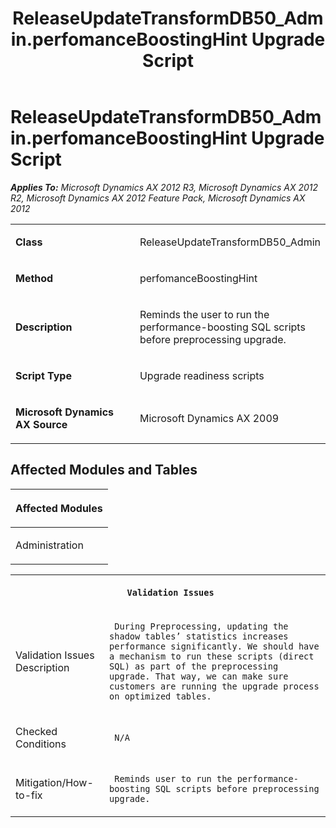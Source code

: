 ﻿---
title: ReleaseUpdateTransformDB50_Admin.perfomanceBoostingHint Upgrade Script
TOCTitle: ReleaseUpdateTransformDB50_Admin.perfomanceBoostingHint Upgrade Script
ms:assetid: 63b81eed-8665-1201-d717-f1ab47334f38
ms:mtpsurl: https://msdn.microsoft.com/en-us/library/JJ719140(v=AX.60)
ms:contentKeyID: 49708679
ms.date: 05/18/2015
mtps_version: v=AX.60
---

# ReleaseUpdateTransformDB50\_Admin.perfomanceBoostingHint Upgrade Script 


_**Applies To:** Microsoft Dynamics AX 2012 R3, Microsoft Dynamics AX 2012 R2, Microsoft Dynamics AX 2012 Feature Pack, Microsoft Dynamics AX 2012_

<table>
<colgroup>
<col style="width: 50%" />
<col style="width: 50%" />
</colgroup>
<tbody>
<tr class="odd">
<td><p><strong>Class</strong></p></td>
<td><p>ReleaseUpdateTransformDB50_Admin</p></td>
</tr>
<tr class="even">
<td><p><strong>Method</strong></p></td>
<td><p>perfomanceBoostingHint</p></td>
</tr>
<tr class="odd">
<td><p><strong>Description</strong></p></td>
<td><p>Reminds the user to run the performance-boosting SQL scripts before preprocessing upgrade.</p></td>
</tr>
<tr class="even">
<td><p><strong>Script Type</strong></p></td>
<td><p>Upgrade readiness scripts</p></td>
</tr>
<tr class="odd">
<td><p><strong>Microsoft Dynamics AX Source</strong></p></td>
<td><p>Microsoft Dynamics AX 2009</p></td>
</tr>
</tbody>
</table>


## Affected Modules and Tables

<table>
<colgroup>
<col style="width: 100%" />
</colgroup>
<thead>
<tr class="header">
<th><p>Affected Modules</p></th>
</tr>
</thead>
<tbody>
<tr class="odd">
<td><p>Administration</p></td>
</tr>
</tbody>
</table>


<table xmlns="http://www.w3.org/1999/xhtml">
              <tr><th colspan="2">
		
   <p>
   
	 Validation Issues
  </p>
  </th></tr>
              <tr><td>
		
   <p>
   
	 
 Validation Issues Description

  </p>
  </td><td>
		
   <p>
   
	 During Preprocessing, updating the shadow tables’ statistics increases performance significantly. We should have a mechanism to run these scripts (direct SQL) as part of the preprocessing upgrade. That way, we can make sure customers are running the upgrade process on optimized tables.
  </p>
  </td></tr>
              <tr><td>
		
   <p>
   
	 
 Checked Conditions

  </p>
  </td><td>
		
   <p>
   
	 N/A
  </p>
  </td></tr>
              <tr><td>
		
   <p>
   
	 
 Mitigation/How-to-fix

  </p>
  </td><td>
		
   <p>
   
	 Reminds user to run the performance-boosting SQL scripts before preprocessing upgrade.
  </p>
  </td></tr>
            </table>

  


